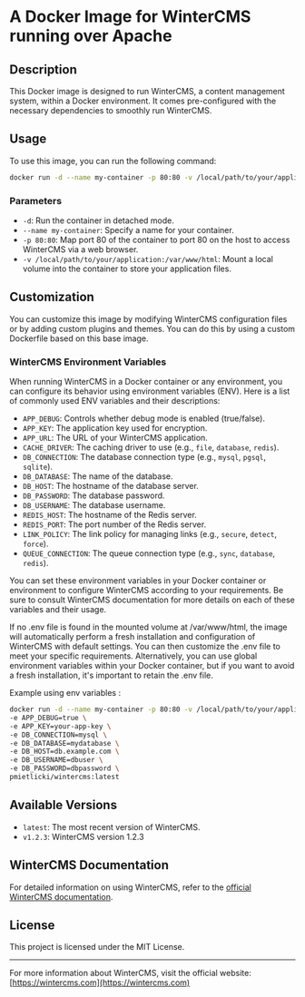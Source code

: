 # A Docker Image for WinterCMS running over Apache

## Description
This Docker image is designed to run WinterCMS, a content management system, within a Docker environment. It comes pre-configured with the necessary dependencies to smoothly run WinterCMS.

## Usage
To use this image, you can run the following command:

```bash
docker run -d --name my-container -p 80:80 -v /local/path/to/your/application:/var/www/html pmietlicki/wintercms:latest
```

### Parameters

- `-d`: Run the container in detached mode.
- `--name my-container`: Specify a name for your container.
- `-p 80:80`: Map port 80 of the container to port 80 on the host to access WinterCMS via a web browser.
- `-v /local/path/to/your/application:/var/www/html`: Mount a local volume into the container to store your application files.

## Customization
You can customize this image by modifying WinterCMS configuration files or by adding custom plugins and themes. You can do this by using a custom Dockerfile based on this base image.

### WinterCMS Environment Variables

When running WinterCMS in a Docker container or any environment, you can configure its behavior using environment variables (ENV). Here is a list of commonly used ENV variables and their descriptions:

- `APP_DEBUG`: Controls whether debug mode is enabled (true/false).
- `APP_KEY`: The application key used for encryption.
- `APP_URL`: The URL of your WinterCMS application.
- `CACHE_DRIVER`: The caching driver to use (e.g., `file`, `database`, `redis`).
- `DB_CONNECTION`: The database connection type (e.g., `mysql`, `pgsql`, `sqlite`).
- `DB_DATABASE`: The name of the database.
- `DB_HOST`: The hostname of the database server.
- `DB_PASSWORD`: The database password.
- `DB_USERNAME`: The database username.
- `REDIS_HOST`: The hostname of the Redis server.
- `REDIS_PORT`: The port number of the Redis server.
- `LINK_POLICY`: The link policy for managing links (e.g., `secure`, `detect`, `force`).
- `QUEUE_CONNECTION`: The queue connection type (e.g., `sync`, `database`, `redis`).

You can set these environment variables in your Docker container or environment to configure WinterCMS according to your requirements. Be sure to consult WinterCMS documentation for more details on each of these variables and their usage.

If no .env file is found in the mounted volume at /var/www/html, the image will automatically perform a fresh installation and configuration of WinterCMS with default settings. You can then customize the .env file to meet your specific requirements. Alternatively, you can use global environment variables within your Docker container, but if you want to avoid a fresh installation, it's important to retain the .env file.

Example using env variables :
```bash
docker run -d --name my-container -p 80:80 -v /local/path/to/your/application:/var/www/html \
-e APP_DEBUG=true \
-e APP_KEY=your-app-key \
-e DB_CONNECTION=mysql \
-e DB_DATABASE=mydatabase \
-e DB_HOST=db.example.com \
-e DB_USERNAME=dbuser \
-e DB_PASSWORD=dbpassword \
pmietlicki/wintercms:latest
```

## Available Versions
- `latest`: The most recent version of WinterCMS.
- `v1.2.3`: WinterCMS version 1.2.3

## WinterCMS Documentation
For detailed information on using WinterCMS, refer to the [official WinterCMS documentation](https://wintercms.com/docs).

## License
This project is licensed under the MIT License.

---

For more information about WinterCMS, visit the official website: [https://wintercms.com](https://wintercms.com)
